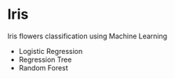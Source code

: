 # Iris
Iris flowers classification using Machine Learning

- Logistic Regression
- Regression Tree
- Random Forest